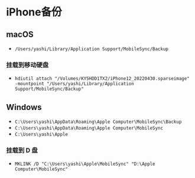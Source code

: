 # iPhone备份

## macOS

- `/Users/yashi/Library/Application Support/MobileSync/Backup`

### 挂载到移动硬盘

- `hdiutil attach "/Volumes/KYSHDD1TX2/iPhone12_20220430.sparseimage" -mountpoint "/Users/yashi/Library/Application Support/MobileSync/Backup"`

## Windows

- `C:\Users\yashi\AppData\Roaming\Apple Computer\MobileSync\Backup`
- `C:\Users\yashi\AppData\Roaming\Apple Computer\MobileSync`
- `C:\Users\yashi\Apple`

### 挂载到 D 盘

- `MKLINK /D "C:\Users\yashi\Apple\MobileSync" "D:\Apple Computer\MobileSync"`
